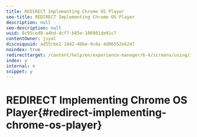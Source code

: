 ```yaml
---
title: REDIRECT Implementing Chrome OS Player
seo-title: REDIRECT Implementing Chrome OS Player
description: null
seo-description: null
uuid: 8c95ced8-a4bd-4cf7-b85e-100981de91c7
contentOwner: jsyal
discoiquuid: ad55cbe2-1842-46be-9c8a-4d06552e6247
noindex: true
redirecttarget: /content/help/en/experience-manager/6-4/screens/using/implementing-chrome-os-player
index: y
internal: n
snippet: y
---
```


# REDIRECT Implementing Chrome OS Player{#redirect-implementing-chrome-os-player}

